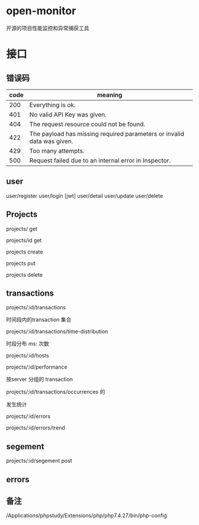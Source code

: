 # open-monitor

开源的项目性能监控和异常捕获工具


# 接口

## 错误码

| code |                                meaning                                 |
|------|------------------------------------------------------------------------|
|  200 | Everything is ok.                                                      |
|  401 | No valid API Key was given.                                            |
|  404 | The request resource could not be found.                               |
|  422 | The payload has missing required parameters or invalid data was given. |
|  429 | Too many attempts.                                                     |
|  500 | Request failed due to an internal error in Inspector.                  |

## user

user/register
user/login  [jwt]
user/detail
user/update
user/delete

## Projects

projects/ get

projects/id get

projects create

projects put

projects delete

## transactions

projects/:id/transactions

时间段内的transaction 集合

projects/:id/transactions/time-distribution

时段分布 ms: 次数




projects/:id/hosts

projects/:id/performance

按server 分组的 transaction 

projects/:id/transactions/occurrences 的

发生统计



projects/:id/errors

projects/:id/errors/trend


## segement

projects/:id/segement post

## errors


## 备注

/Applications/phpstudy/Extensions/php/php7.4.27/bin/php-config